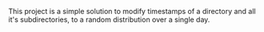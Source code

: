 This project is a simple solution to modify timestamps of a directory and all it's subdirectories, to a random distribution over a single day.